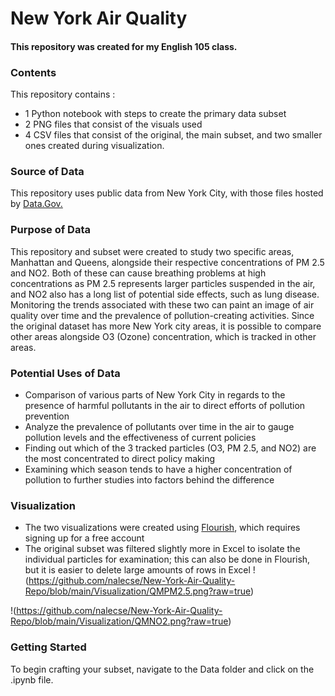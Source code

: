 # New York Air Quality 
#### This repository was created for my English 105 class.
### Contents
This repository contains :
* 1 Python notebook with steps to create the primary data subset
* 2 PNG files that consist of the visuals used
* 4 CSV files that consist of the original, the main subset, and two smaller ones created during visualization.
### Source of Data
This repository uses public data from New York City, with those files hosted by [Data.Gov.](https://catalog.data.gov/dataset/air-quality)  
### Purpose of Data
This repository and subset were created to study two specific areas, Manhattan and Queens, alongside their respective concentrations of PM 2.5 and NO2. Both of these can cause breathing problems at high concentrations as PM 2.5 represents larger particles suspended in the air, and NO2 also has a long list of potential side effects, such as lung disease. Monitoring the trends associated with these two can paint an image of air quality over time and the prevalence of pollution-creating activities. Since the original dataset has more New York city areas, it is possible to compare other areas alongside O3 (Ozone) concentration, which is tracked in other areas.
### Potential Uses of Data
* Comparison of various parts of New York City in regards to the presence of harmful pollutants in the air to direct efforts of pollution prevention
* Analyze the prevalence of pollutants over time in the air to gauge pollution levels and the effectiveness of current policies
* Finding out which of the 3 tracked particles (O3, PM 2.5, and NO2) are the most concentrated to direct policy making
* Examining which season tends to have a higher concentration of pollution to further studies into factors behind the difference
### Visualization
* The two visualizations were created using [Flourish](https://flourish.studio/), which requires signing up for a free account
* The original subset was filtered slightly more in Excel to isolate the individual particles for examination; this can also be done in Flourish, but it is easier to delete large amounts of rows in Excel
!(https://github.com/nalecse/New-York-Air-Quality-Repo/blob/main/Visualization/QMPM2.5.png?raw=true)


!(https://github.com/nalecse/New-York-Air-Quality-Repo/blob/main/Visualization/QMNO2.png?raw=true)
### Getting Started 
To begin crafting your subset, navigate to the Data folder and click on the .ipynb file.
